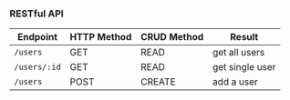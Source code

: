 ### RESTful API
Endpoint | HTTP Method | CRUD Method | Result
--- | --- | --- | ---
`/users` | GET | READ | get all users
`/users/:id` | GET | READ | get single user
`/users` | POST | CREATE | add a user
